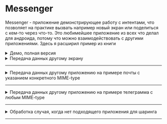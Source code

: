 # Messenger

Messenger  - приложение демонстрирующее работу с интентами, что позволяет на практике вызвать например новый экран или поделиться с кем-то через что-то. Это любимейшее приложение из всех что делал для андроида, потому что можно взаимодействовать с другими приложениями. Здесь я расширил пример из книги

<details>
    <summary>Демо, полная версия</summary>
    
![demo][FullDemo]
</details>

<details>
    <summary>Передача данных другому экрану</summary>
    
   Код для этого события
   
  ```java    
    public  void onSendMessageLocal(View view){
        EditText editText = findViewById(R.id.editText);
        String message = editText.getText().toString();
        Intent intent = new Intent(this, ReceivedMessageActivity.class);
        intent.putExtra("message", message);
        startActivity(intent);
    }
  ```
 
   <details>
      <summary>Демо</summary>

  ![send data other screen demo][SendDataOtherScreenDemo]
  </details>   

   <details>
      <summary>Скриншоты</summary>

  ![send data other screen][SendDataOtherScreen]
  </details>   

</details>

--------------------------------------------------

<details>
    <summary>Передача данных другому приложению на примере почты с указанием конкретного MIME-type</summary>

Код для этого события

```java    
    public  void onSendMessageApp(View view){
        EditText editText = findViewById(R.id.editText);
        String message = editText.getText().toString();
        Intent intent = new Intent(Intent.ACTION_SEND);
        intent.setType("text/plain");
        intent.putExtra(Intent.EXTRA_TEXT, message);
        startActivity(intent);
    }   
```
 <details>
    <summary>Демо</summary>
    
![send mail demo][SendMailDemo]
</details>   

 <details>
    <summary>Скриншоты</summary>
    
![send mail share][SendMailShare]

![send mail gmail][SendMailGmail]
</details>   
</details>

--------------------------------------------------

<details>
    <summary>Передача данных другому приложению на примере телеграмма с любым MIME-type</summary>

Код для этого события

```java    
    public  void onSendMessageAppVia(View view){
        EditText editText = findViewById(R.id.editText);
        String message = editText.getText().toString();
        Intent intent = new Intent(Intent.ACTION_SEND);
        intent.setType("*/*");
        intent.putExtra(Intent.EXTRA_TEXT, message);
        String chooseTitle = getString(R.string.chooseSendAppVia);
        Intent chooseIntent = Intent.createChooser(intent, chooseTitle);
        startActivity(chooseIntent);
    }   
```
    
 <details>
    <summary>Демо</summary>
    
![tg demo][TgDemo]
</details>   

 <details>
    <summary>Скриншоты</summary>
    
![tg share][TgShare]
![send message tg][TgSendMessage]
</details>   
</details>
</details>

--------------------------------------------------

<details>
    <summary>Обработка случая, когда нет подходящего приложения для шаринга</summary>
    
   Увы, мне этот исходсобытий не удалось воспроизвести, хотя на маке раньше удавалось.

Код для этого события

```java    
    public  void onSendMessageAppError(View view){
        EditText editText = findViewById(R.id.editText);
        String message = editText.getText().toString();
        Intent intent = new Intent(Intent.ACTION_SEND);
        intent.setType("application/vnd.zzazz.deck+xml");
        intent.putExtra(Intent.EXTRA_TEXT, message);
        if(intent.resolveActivity(getPackageManager()) != null )
            startActivity(intent);
    } 
```
</details>

--------------------------------------------------

[FullDemo]:<https://github.com/iebrosalin/mobile/blob/master/readme/android/messanger/demo.gif>

[SendDataOtherScreen]:<https://github.com/iebrosalin/mobile/blob/master/readme/android/messanger/screens/send_data_to_other_screen.jpg>
[SendDataOtherScreenDemo]:<https://github.com/iebrosalin/mobile/blob/master/readme/android/messanger/other_screen_demo.gif>

[SendMailDemo]:<https://github.com/iebrosalin/mobile/blob/master/readme/android/messanger/send_mail_demo.gif>
[SendMailShare]:<https://github.com/iebrosalin/mobile/blob/master/readme/android/messanger/screens/mail_share_dialog.jpg>
[SendMailGmail]:<https://github.com/iebrosalin/mobile/blob/master/readme/android/messanger/screens/send_mail.jpg>

[TgDemo]:<https://github.com/iebrosalin/mobile/blob/master/readme/android/messanger/send_tg_demo.gif>
[TgShare]:<https://github.com/iebrosalin/mobile/blob/master/readme/android/messanger/screens/tg_share_dialog.jpg>
[TgSendMessage]:<https://github.com/iebrosalin/mobile/blob/master/readme/android/messanger/screens/tg_send_message.jpg>
